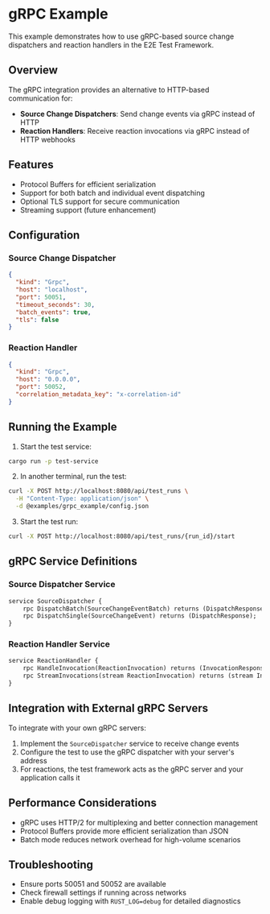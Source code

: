 # gRPC Example

This example demonstrates how to use gRPC-based source change dispatchers and reaction handlers in the E2E Test Framework.

## Overview

The gRPC integration provides an alternative to HTTP-based communication for:
- **Source Change Dispatchers**: Send change events via gRPC instead of HTTP
- **Reaction Handlers**: Receive reaction invocations via gRPC instead of HTTP webhooks

## Features

- Protocol Buffers for efficient serialization
- Support for both batch and individual event dispatching
- Optional TLS support for secure communication
- Streaming support (future enhancement)

## Configuration

### Source Change Dispatcher

```json
{
  "kind": "Grpc",
  "host": "localhost",
  "port": 50051,
  "timeout_seconds": 30,
  "batch_events": true,
  "tls": false
}
```

### Reaction Handler

```json
{
  "kind": "Grpc",
  "host": "0.0.0.0",
  "port": 50052,
  "correlation_metadata_key": "x-correlation-id"
}
```

## Running the Example

1. Start the test service:
```bash
cargo run -p test-service
```

2. In another terminal, run the test:
```bash
curl -X POST http://localhost:8080/api/test_runs \
  -H "Content-Type: application/json" \
  -d @examples/grpc_example/config.json
```

3. Start the test run:
```bash
curl -X POST http://localhost:8080/api/test_runs/{run_id}/start
```

## gRPC Service Definitions

### Source Dispatcher Service

```protobuf
service SourceDispatcher {
    rpc DispatchBatch(SourceChangeEventBatch) returns (DispatchResponse);
    rpc DispatchSingle(SourceChangeEvent) returns (DispatchResponse);
}
```

### Reaction Handler Service

```protobuf
service ReactionHandler {
    rpc HandleInvocation(ReactionInvocation) returns (InvocationResponse);
    rpc StreamInvocations(stream ReactionInvocation) returns (stream InvocationResponse);
}
```

## Integration with External gRPC Servers

To integrate with your own gRPC servers:

1. Implement the `SourceDispatcher` service to receive change events
2. Configure the test to use the gRPC dispatcher with your server's address
3. For reactions, the test framework acts as the gRPC server and your application calls it

## Performance Considerations

- gRPC uses HTTP/2 for multiplexing and better connection management
- Protocol Buffers provide more efficient serialization than JSON
- Batch mode reduces network overhead for high-volume scenarios

## Troubleshooting

- Ensure ports 50051 and 50052 are available
- Check firewall settings if running across networks
- Enable debug logging with `RUST_LOG=debug` for detailed diagnostics